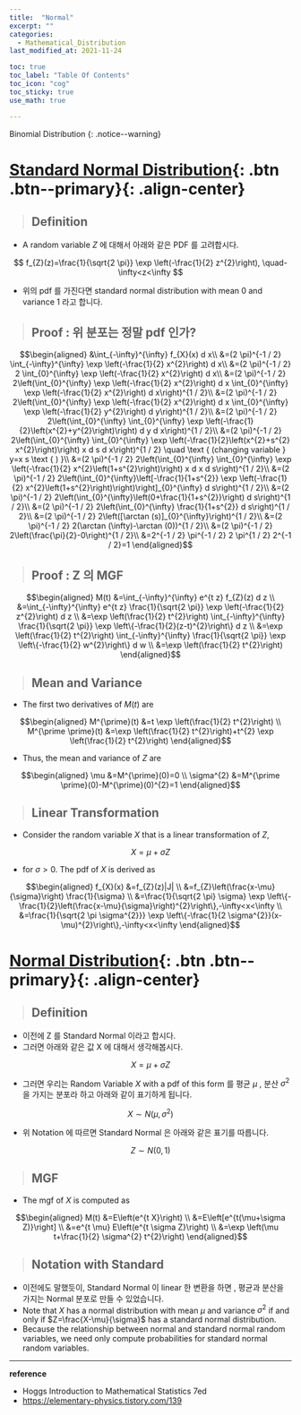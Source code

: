 ```yaml
---
title:  "Normal"
excerpt: ""
categories:
  - Mathematical_Distribution
last_modified_at: 2021-11-24

toc: true
toc_label: "Table Of Contents"
toc_icon: "cog"
toc_sticky: true
use_math: true

---
```


 Binomial Distribution
{: .notice--warning}

# [Standard Normal Distribution](#link){: .btn .btn--primary}{: .align-center}

> ## Definition

- A random variable $Z$ 에 대해서 아래와 같은 PDF 를 고려합시다.

$$
f_{Z}(z)=\frac{1}{\sqrt{2 \pi}} \exp \left(-\frac{1}{2} z^{2}\right), \quad-\infty<z<\infty
$$
- 위의 pdf 를 가진다면 standard normal distribution with mean 0 and variance 1 라고 합니다.

> ## Proof : 위 분포는 정말 pdf 인가?

$$\begin{aligned}
&\int_{-\infty}^{\infty} f_{X}(x) d x\\
&=(2 \pi)^{-1 / 2} \int_{-\infty}^{\infty} \exp \left(-\frac{1}{2} x^{2}\right) d x\\
&=(2 \pi)^{-1 / 2} 2 \int_{0}^{\infty} \exp \left(-\frac{1}{2} x^{2}\right) d x\\
&=(2 \pi)^{-1 / 2} 2\left(\int_{0}^{\infty} \exp \left(-\frac{1}{2} x^{2}\right) d x \int_{0}^{\infty} \exp \left(-\frac{1}{2} x^{2}\right) d x\right)^{1 / 2}\\
&=(2 \pi)^{-1 / 2} 2\left(\int_{0}^{\infty} \exp \left(-\frac{1}{2} x^{2}\right) d x \int_{0}^{\infty} \exp \left(-\frac{1}{2} y^{2}\right) d y\right)^{1 / 2}\\
&=(2 \pi)^{-1 / 2} 2\left(\int_{0}^{\infty} \int_{0}^{\infty} \exp \left(-\frac{1}{2}\left(x^{2}+y^{2}\right)\right) d y d x\right)^{1 / 2}\\
&=(2 \pi)^{-1 / 2} 2\left(\int_{0}^{\infty} \int_{0}^{\infty} \exp \left(-\frac{1}{2}\left(x^{2}+s^{2} x^{2}\right)\right) x d s d x\right)^{1 / 2} \quad \text { (changing variable } y=x s \text { ) }\\
&=(2 \pi)^{-1 / 2} 2\left(\int_{0}^{\infty} \int_{0}^{\infty} \exp \left(-\frac{1}{2} x^{2}\left(1+s^{2}\right)\right) x d x d s\right)^{1 / 2}\\
&=(2 \pi)^{-1 / 2} 2\left(\int_{0}^{\infty}\left[-\frac{1}{1+s^{2}} \exp \left(-\frac{1}{2} x^{2}\left(1+s^{2}\right)\right)\right]_{0}^{\infty} d s\right)^{1 / 2}\\
&=(2 \pi)^{-1 / 2} 2\left(\int_{0}^{\infty}\left(0+\frac{1}{1+s^{2}}\right) d s\right)^{1 / 2}\\
&=(2 \pi)^{-1 / 2} 2\left(\int_{0}^{\infty} \frac{1}{1+s^{2}} d s\right)^{1 / 2}\\
&=(2 \pi)^{-1 / 2} 2\left([\arctan (s)]_{0}^{\infty}\right)^{1 / 2}\\
&=(2 \pi)^{-1 / 2} 2(\arctan (\infty)-\arctan (0))^{1 / 2}\\
&=(2 \pi)^{-1 / 2} 2\left(\frac{\pi}{2}-0\right)^{1 / 2}\\
&=2^{-1 / 2} \pi^{-1 / 2} 2 \pi^{1 / 2} 2^{-1 / 2}=1
\end{aligned}$$

> ## Proof : Z 의 MGF 

$$\begin{aligned}
M(t) &=\int_{-\infty}^{\infty} e^{t z} f_{Z}(z) d z \\
&=\int_{-\infty}^{\infty} e^{t z} \frac{1}{\sqrt{2 \pi}} \exp \left(-\frac{1}{2} z^{2}\right) d z \\
&=\exp \left(\frac{1}{2} t^{2}\right) \int_{-\infty}^{\infty} \frac{1}{\sqrt{2 \pi}} \exp \left\{-\frac{1}{2}(z-t)^{2}\right\} d z \\
&=\exp \left(\frac{1}{2} t^{2}\right) \int_{-\infty}^{\infty} \frac{1}{\sqrt{2 \pi}} \exp \left\{-\frac{1}{2} w^{2}\right\} d w \\
&=\exp \left(\frac{1}{2} t^{2}\right)
\end{aligned}$$

> ## Mean and Variance 

- The first two derivatives of $M(t)$ are

$$\begin{aligned}
M^{\prime}(t) &=t \exp \left(\frac{1}{2} t^{2}\right) \\
M^{\prime \prime}(t) &=\exp \left(\frac{1}{2} t^{2}\right)+t^{2} \exp \left(\frac{1}{2} t^{2}\right)
\end{aligned}$$

- Thus, the mean and variance of $Z$ are

$$\begin{aligned}
\mu &=M^{\prime}(0)=0 \\
\sigma^{2} &=M^{\prime \prime}(0)-M^{\prime}(0)^{2}=1
\end{aligned}$$

> ## Linear Transformation

- Consider the random variable $X$ that is a linear transformation of $Z$,

$$X=\mu+\sigma Z$$

- for $\sigma>0$. The pdf of $X$ is derived as

$$\begin{aligned}
f_{X}(x) &=f_{Z}(z)|J| \\
&=f_{Z}\left(\frac{x-\mu}{\sigma}\right) \frac{1}{\sigma} \\
&=\frac{1}{\sqrt{2 \pi} \sigma} \exp \left\{-\frac{1}{2}\left(\frac{x-\mu}{\sigma}\right)^{2}\right\},-\infty<x<\infty \\
&=\frac{1}{\sqrt{2 \pi \sigma^{2}}} \exp \left\{-\frac{1}{2 \sigma^{2}}(x-\mu)^{2}\right\},-\infty<x<\infty
\end{aligned}$$

# [Normal Distribution](#link){: .btn .btn--primary}{: .align-center}

> ## Definition

- 이전에 Z 를 Standard Normal 이라고 합시다.
- 그러면 아래와 같은 값 X 에 대해서 생각해봅시다.

$$X=\mu+\sigma Z$$

- 그러면 우리는 Random Variable $X$ with a pdf of this form 를 평균 $\mu$ , 분산 $\sigma^2$ 을 가지는 분포라 하고 아래와 같이 표기하게 됩니다.

$$X \sim N\left(\mu, \sigma^{2}\right)$$

- 위 Notation 에 따르면 Standard Normal 은 아래와 같은 표기를 따릅니다.

$$Z \sim N(0,1)$$

> ## MGF

- The mgf of $X$ is computed as

$$\begin{aligned}
M(t) &=E\left(e^{t X}\right) \\
&=E\left[e^{t(\mu+\sigma Z)}\right] \\
&=e^{t \mu} E\left(e^{t \sigma Z}\right) \\
&=\exp \left(\mu t+\frac{1}{2} \sigma^{2} t^{2}\right)
\end{aligned}$$

> ## Notation with Standard

- 이전에도 말했듯이, Standard Normal 이 linear 한 변환을 하면 , 평균과 분산을 가지는 Normal 분포로 만들 수 있었습니다. 
- Note that $X$ has a normal distribution with mean $\mu$ and variance $\sigma^{2}$ if and only if $Z=\frac{X-\mu}{\sigma}$ has a standard normal distribution. 
- Because the relationship between normal and standard normal random variables, we need only compute probabilities for standard normal random variables.

---

**reference**

- Hoggs Introduction to Mathematical Statistics 7ed
- <https://elementary-physics.tistory.com/139>







